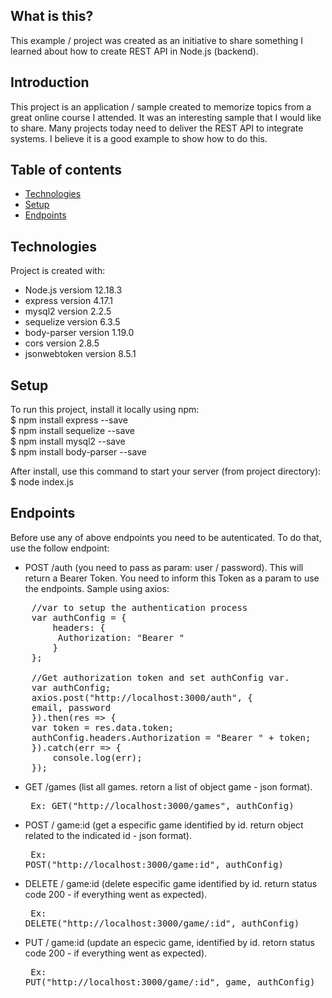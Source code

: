 ## What is this?
This example / project was created as an initiative to share something I learned about how to create REST API in Node.js (backend).

## Introduction 
This project is an application / sample created to memorize topics from a great online course I attended. It was an interesting sample that I would like to share.
Many projects today need to deliver the REST API to integrate systems. I believe it is a good example to show how to do this.

## Table of contents
* [Technologies](#technologies)
* [Setup](#setup)
* [Endpoints](#endpoint)

## Technologies
Project is created with:
* Node.js versiom 12.18.3
* express version 4.17.1
* mysql2 version 2.2.5
* sequelize version 6.3.5
* body-parser version 1.19.0
* cors version 2.8.5
* jsonwebtoken version 8.5.1
	
## Setup
To run this project, install it locally using npm: <br>
$ npm install express --save <br>
$ npm install sequelize --save <br>
$ npm install mysql2 --save <br>
$ npm install body-parser --save <br>

After install, use this command to start your server (from project directory): <br>
$ node index.js

## Endpoints

Before use any of above endpoints you need to be autenticated. To do that, use the follow endpoint: <br>
* POST /auth (you need to pass as param: user / password). This will return a Bearer Token. You need to inform this Token as a param to use the endpoints. Sample using axios:
<pre>
    //var to setup the authentication process
    var authConfig = {
        headers: {
 	     Authorization: "Bearer "
        }
    };
    
    //Get authorization token and set authConfig var.
    var authConfig;
    axios.post("http://localhost:3000/auth", {
	email, password
    }).then(res => {
	var token = res.data.token;
	authConfig.headers.Authorization = "Bearer " + token;
    }).catch(err => {
        console.log(err);
    }); 
</pre>
* GET /games (list all games. retorn a list of object game - json format). <pre> Ex: GET("http://localhost:3000/games", authConfig) </pre> 
* POST / game:id (get a especific game identified by id. return object related to the indicated id - json format). <pre> Ex: POST("http://localhost:3000/game:id", authConfig) </pre>
* DELETE / game:id (delete especific game identified by id. return status code 200 - if everything went as expected). <pre> Ex: DELETE("http://localhost:3000/game/:id", authConfig) </pre>
* PUT / game:id (update an especic game, identified by id. retorn status code 200 - if everything went as expected). <pre> Ex: PUT("http://localhost:3000/game/:id", game, authConfig) </pre>
